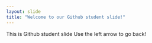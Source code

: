 ```yaml
---
layout: slide
title: "Welcome to our Github student slide!"
---
```

This is Github student slide
Use the left arrow to go back!